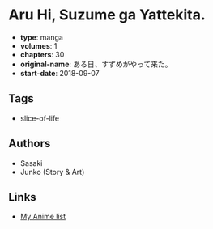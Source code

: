 # Aru Hi, Suzume ga Yattekita.

-   **type**: manga
-   **volumes**: 1
-   **chapters**: 30
-   **original-name**: ある日、すずめがやって来た。
-   **start-date**: 2018-09-07

## Tags

-   slice-of-life

## Authors

-   Sasaki
-   Junko (Story & Art)

## Links

-   [My Anime list](https://myanimelist.net/manga/128608/Aru_Hi_Suzume_ga_Yattekita)
